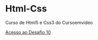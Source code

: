 # Html-Css
 Curso de Html5 e Css3 do Cursoemvideo

 <a href="https://cezariopedro.github.io/Html-Css/Desafios/d010/desafio10.html">Acesso ao Desafio 10</a>
 

